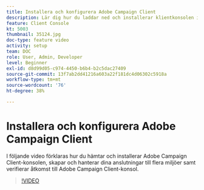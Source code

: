 ```yaml
---
title: Installera och konfigurera Adobe Campaign Client
description: Lär dig hur du laddar ned och installerar klientkonsolen i Adobe Campaign, skapar och hanterar anslutningar till flera miljöer samt verifierar åtkomst till klientkonsolen i Adobe Campaign.
feature: Client Console
kt: 5003
thumbnail: 35124.jpg
doc-type: feature video
activity: setup
team: DOC
role: User, Admin, Developer
level: Beginner
exl-id: d8d99d05-c974-4450-b6b4-b2c5dac27409
source-git-commit: 13f7ab2dd41216a603a22f181dc4d06302c5918a
workflow-type: tm+mt
source-wordcount: '76'
ht-degree: 38%

---
```


# Installera och konfigurera Adobe Campaign Client

I följande video förklaras hur du hämtar och installerar Adobe Campaign Client-konsolen, skapar och hanterar dina anslutningar till flera miljöer samt verifierar åtkomst till Adobe Campaign Client-konsol.

>[!VIDEO](https://video.tv.adobe.com/v/35124?quality=12&learn=on)
